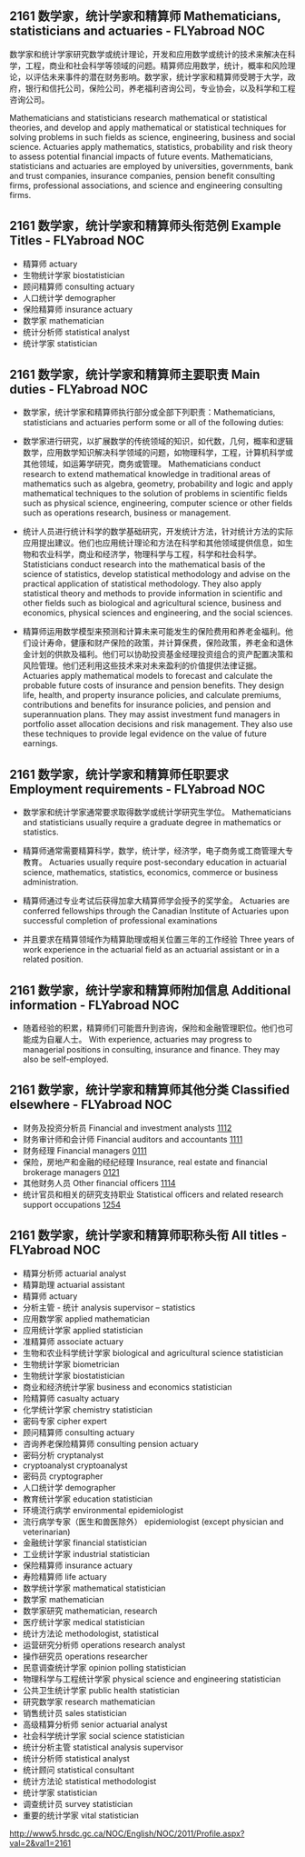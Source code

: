 ## 2161 数学家，统计学家和精算师 Mathematicians, statisticians and actuaries - FLYabroad NOC

数学家和统计学家研究数学或统计理论，开发和应用数学或统计的技术来解决在科学，工程，商业和社会科学等领域的问题。精算师应用数学，统计，概率和风险理论，以评估未来事件的潜在财务影响。数学家，统计学家和精算师受聘于大学，政府，银行和信托公司，保险公司，养老福利咨询公司，专业协会，以及科学和工程咨询公司。

Mathematicians and statisticians research mathematical or statistical theories, and develop and apply mathematical or statistical techniques for solving problems in such fields as science, engineering, business and social science. Actuaries apply mathematics, statistics, probability and risk theory to assess potential financial impacts of future events. Mathematicians, statisticians and actuaries are employed by universities, governments, bank and trust companies, insurance companies, pension benefit consulting firms, professional associations, and science and engineering consulting firms.

## 2161 数学家，统计学家和精算师头衔范例 Example Titles - FLYabroad NOC

* 精算师 actuary
* 生物统计学家 biostatistician
* 顾问精算师 consulting actuary
* 人口统计学 demographer
* 保险精算师 insurance actuary
* 数学家 mathematician
* 统计分析师 statistical analyst
* 统计学家 statistician

## 2161 数学家，统计学家和精算师主要职责 Main duties - FLYabroad NOC

* 数学家，统计学家和精算师执行部分或全部下列职责：Mathematicians, statisticians and actuaries perform some or all of the following duties:

* 数学家进行研究，以扩展数学的传统领域的知识，如代数，几何，概率和逻辑数学，应用数学知识解决科学领域的问题，如物理科学，工程，计算机科学或其他领域，如运筹学研究，商务或管理。
Mathematicians conduct research to extend mathematical knowledge in traditional areas of mathematics such as algebra, geometry, probability and logic and apply mathematical techniques to the solution of problems in scientific fields such as physical science, engineering, computer science or other fields such as operations research, business or management.

* 统计人员进行统计科学的数学基础研究，开发统计方法，针对统计方法的实际应用提出建议。他们也应用统计理论和方法在科学和其他领域提供信息，如生物和农业科学，商业和经济学，物理科学与工程，科学和社会科学。
Statisticians conduct research into the mathematical basis of the science of statistics, develop statistical methodology and advise on the practical application of statistical methodology. They also apply statistical theory and methods to provide information in scientific and other fields such as biological and agricultural science, business and economics, physical sciences and engineering, and the social sciences.

* 精算师运用数学模型来预测和计算未来可能发生的保险费用和养老金福利。他们设计寿命，健康和财产保险的政策，并计算保费，保险政策，养老金和退休金计划的供款及福利。他们可以协助投资基金经理投资组合的资产配置决策和风险管理。他们还利用这些技术来对未来盈利的价值提供法律证据。
Actuaries apply mathematical models to forecast and calculate the probable future costs of insurance and pension benefits. They design life, health, and property insurance policies, and calculate premiums, contributions and benefits for insurance policies, and pension and superannuation plans. They may assist investment fund managers in portfolio asset allocation decisions and risk management. They also use these techniques to provide legal evidence on the value of future earnings.

## 2161 数学家，统计学家和精算师任职要求 Employment requirements - FLYabroad NOC

* 数学家和统计学家通常要求取得数学或统计学研究生学位。
Mathematicians and statisticians usually require a graduate degree in mathematics or statistics.

* 精算师通常需要精算科学，数学，统计学，经济学，电子商务或工商管理大专教育。
Actuaries usually require post-secondary education in actuarial science, mathematics, statistics, economics, commerce or business administration.

* 精算师通过专业考试后获得加拿大精算师学会授予的奖学金。
Actuaries are conferred fellowships through the Canadian Institute of Actuaries upon successful completion of professional examinations 

* 并且要求在精算领域作为精算助理或相关位置三年的工作经验
Three years of work experience in the actuarial field as an actuarial assistant or in a related position.

## 2161 数学家，统计学家和精算师附加信息 Additional information - FLYabroad NOC

* 随着经验的积累，精算师们可能晋升到咨询，保险和金融管理职位。他们也可能成为自雇人士。
With experience, actuaries may progress to managerial positions in consulting, insurance and finance. They may also be self-employed.

## 2161 数学家，统计学家和精算师其他分类 Classified elsewhere - FLYabroad NOC

* 财务及投资分析员 Financial and investment analysts [1112](1112)
* 财务审计师和会计师 Financial auditors and accountants [1111](1111)
* 财务经理 Financial managers [0111](0111)
* 保险，房地产和金融的经纪经理 Insurance, real estate and financial brokerage managers [0121](0121)
* 其他财务人员 Other financial officers [1114](1114)
* 统计官员和相关的研究支持职业 Statistical officers and related research support occupations [1254](1254)

## 2161 数学家，统计学家和精算师职称头衔 All titles - FLYabroad NOC

* 精算分析师 actuarial analyst
* 精算助理 actuarial assistant
* 精算师 actuary
* 分析主管 - 统计 analysis supervisor – statistics
* 应用数学家 applied mathematician
* 应用统计学家 applied statistician
* 准精算师 associate actuary
* 生物和农业科学统计学家 biological and agricultural science statistician
* 生物统计学家 biometrician
* 生物统计学家 biostatistician
* 商业和经济统计学家 business and economics statistician
* 险精算师 casualty actuary
* 化学统计学家 chemistry statistician
* 密码专家 cipher expert
* 顾问精算师 consulting actuary
* 咨询养老保险精算师 consulting pension actuary
* 密码分析 cryptanalyst
* cryptoanalyst cryptoanalyst
* 密码员 cryptographer
* 人口统计学 demographer
* 教育统计学家 education statistician
* 环境流行病学 environmental epidemiologist
* 流行病学专家（医生和兽医除外） epidemiologist (except physician and veterinarian)
* 金融统计学家 financial statistician
* 工业统计学家 industrial statistician
* 保险精算师 insurance actuary
* 寿险精算师 life actuary
* 数学统计学家 mathematical statistician
* 数学家 mathematician
* 数学家研究 mathematician, research
* 医疗统计学家 medical statistician
* 统计方法论 methodologist, statistical
* 运营研究分析师 operations research analyst
* 操作研究员 operations researcher
* 民意调查统计学家 opinion polling statistician
* 物理科学与工程统计学家 physical science and engineering statistician
* 公共卫生统计学家 public health statistician
* 研究数学家 research mathematician
* 销售统计员 sales statistician
* 高级精算分析师 senior actuarial analyst
* 社会科学统计学家 social science statistician
* 统计分析主管 statistical analysis supervisor
* 统计分析师 statistical analyst
* 统计顾问 statistical consultant
* 统计方法论 statistical methodologist
* 统计学家 statistician
* 调查统计员 survey statistician
* 重要的统计学家 vital statistician

http://www5.hrsdc.gc.ca/NOC/English/NOC/2011/Profile.aspx?val=2&val1=2161